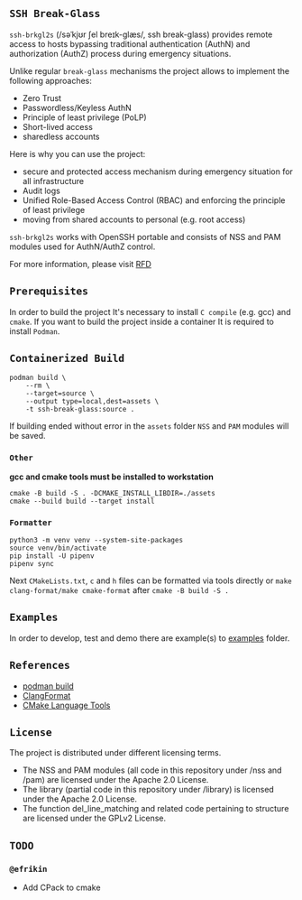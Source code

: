 ## `SSH Break-Glass`

`ssh-brkgl2s` (/səˈkjʊr ʃel breɪk-ɡlæs/, ssh break-glass) provides remote access
to hosts bypassing traditional authentication (AuthN) and authorization (AuthZ)
process during emergency situations.

Unlike regular `break-glass` mechanisms the project allows to implement the
following approaches:

- Zero Trust
- Passwordless/Keyless AuthN
- Principle of least privilege (PoLP)
- Short-lived access
- sharedless accounts

Here is why you can use the project:

- secure and protected access mechanism during emergency situation for all
infrastructure
- Audit logs
- Unified Role-Based Access Control (RBAC) and enforcing the principle of least
privilege
- moving from shared accounts to personal (e.g. root access)

`ssh-brkgl2s` works with OpenSSH portable and consists of NSS and PAM modules
used for AuthN/AuthZ control.

For more information, please visit [RFD](https://blog.evgenii.us/RFDs/0001/)

## `Prerequisites`

In order to build the project It's necessary to install `C compile` (e.g. gcc)
and `cmake`. If you want to build the project inside a container
It is required to install `Podman`.

## `Containerized Build`

```shell
podman build \
    --rm \
    --target=source \
    --output type=local,dest=assets \
    -t ssh-break-glass:source .
```

If building ended without error in the `assets` folder `NSS`
and `PAM` modules will be saved.

### `Other`

**gcc and cmake tools must be installed to workstation**

```shell
cmake -B build -S . -DCMAKE_INSTALL_LIBDIR=./assets
cmake --build build --target install
```

### `Formatter`

```shell
python3 -m venv venv --system-site-packages
source venv/bin/activate
pip install -U pipenv
pipenv sync
```

Next `CMakeLists.txt`, `c` and `h` files can be formatted via tools directly or
`make clang-format/make cmake-format` after `cmake -B build -S .`

## `Examples`

In order to develop, test and demo there are example(s) to
[examples](examples) folder.

## `References`

- [podman build](https://docs.podman.io/en/v5.3.0/markdown/podman-build.1.html)
- [ClangFormat](https://clang.llvm.org/docs/ClangFormat.html)
- [CMake Language Tools](https://cmake-format.readthedocs.io/en/latest/format-usage.html)

## `License`

The project is distributed under different licensing terms.

- The NSS and PAM modules (all code in this repository under /nss and /pam) are licensed under the Apache 2.0 License.
- The library (partial code in this repository under /library) is licensed under the Apache 2.0 License.
- The function del_line_matching and related code pertaining to structure are licensed under the GPLv2 License.

## `TODO`

### `@efrikin`

- Add CPack to cmake

